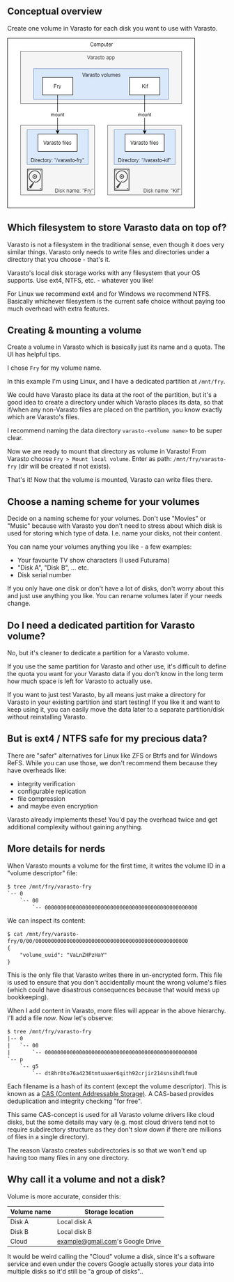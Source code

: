 Conceptual overview
-------------------

Create one volume in Varasto for each disk you want to use with Varasto.

![](guide_setting-up-local-fs-architecture.png)


Which filesystem to store Varasto data on top of?
-------------------------------------------------

Varasto is not a filesystem in the traditional sense, even though it does very similar things.
Varasto only needs to write files and directories under a directory that you choose - that's it.

Varasto's local disk storage works with any filesystem that your OS supports. Use ext4,
NTFS, etc. - whatever you like!

For Linux we recommend ext4 and for Windows we recommend NTFS. Basically whichever
filesystem is the current safe choice without paying too much overhead with extra features.


Creating & mounting a volume
----------------------------

Create a volume in Varasto which is basically just its name and a quota. The UI has helpful tips.

I chose `Fry` for my volume name.

In this example I'm using Linux, and I have a dedicated partition at `/mnt/fry`.

We could have Varasto place its data at the root of the partition, but it's a good idea to
create a directory under which Varasto places its data, so that if/when any non-Varasto
files are placed on the partition, you know exactly which are Varasto's files.

I recommend naming the data directory `varasto-<volume name>` to be super clear.

Now we are ready to mount that directory as volume in Varasto! From Varasto choose
`Fry > Mount local volume`. Enter as path: `/mnt/fry/varasto-fry` (dir will be created
if not exists).

That's it! Now that the volume is mounted, Varasto can write files there.


Choose a naming scheme for your volumes
---------------------------------------

Decide on a naming scheme for your volumes. Don't use "Movies" or "Music" because with
Varasto you don't need to stress about which disk is used for storing which type of data.
I.e. name your disks, not their content.

You can name your volumes anything you like - a few examples:

- Your favourite TV show characters (I used Futurama)
- "Disk A", "Disk B", ... etc.
- Disk serial number

If you only have one disk or don't have a lot of disks, don't worry about this and just
use anything you like. You can rename volumes later if your needs change.


Do I need a dedicated partition for Varasto volume?
---------------------------------------------------

No, but it's cleaner to dedicate a partition for a Varasto volume.

If you use the same partition for Varasto and other use, it's difficult to define the
quota you want for your Varasto data if you don't know in the long term how much space is
left for Varasto to actually use.

If you want to just test Varasto, by all means just make a directory for Varasto in your
existing partition and start testing! If you like it and want to keep using it, you can
easily move the data later to a separate partition/disk without reinstalling Varasto.


But is ext4 / NTFS safe for my precious data?
---------------------------------------------

There are "safer" alternatives for Linux like ZFS or Btrfs and for Windows ReFS. While you can
use those, we don't recommend them because they have overheads like:

- integrity verification
- configurable replication
- file compression
- and maybe even encryption

Varasto already implements these! You'd pay the overhead twice and get additional complexity
without gaining anything.


More details for nerds
----------------------

When Varasto mounts a volume for the first time, it writes the volume ID in a "volume descriptor" file:

```
$ tree /mnt/fry/varasto-fry
`-- 0
    `-- 00
        `-- 0000000000000000000000000000000000000000000000000
```

We can inspect its content:

```
$ cat /mnt/fry/varasto-fry/0/00/0000000000000000000000000000000000000000000000000
{
    "volume_uuid": "VaLnZHPzHaY"
}
```

This is the only file that Varasto writes there in un-encrypted form. This file is used
to ensure that you don't accidentally mount the wrong volume's files (which could have
disastrous consequences because that would mess up bookkeeping).

When I add content in Varasto, more files will appear in the above hierarchy. I'll add a
file *now*. Now let's observe:

```
$ tree /mnt/fry/varasto-fry
|-- 0
|   `-- 00
|       `-- 0000000000000000000000000000000000000000000000000
`-- p
    `-- g5
        `-- dt8hr0to76a4236tmtuaaer6qith92crjir214snsihdlfmu0
```

Each filename is a hash of its content (except the volume descriptor). This is known as a
[CAS (Content Addressable Storage)](https://en.wikipedia.org/wiki/Content-addressable_storage).
A CAS-based provides deduplication and integrity checking "for free".

This same CAS-concept is used for all Varasto volume drivers like cloud disks, but the some
details may vary (e.g. most cloud drivers tend not to require subdirectory structure as
they don't slow down if there are millions of files in a single directory).

The reason Varasto creates subdirectories is so that we won't end up having too many files
in any one directory.


Why call it a volume and not a disk?
------------------------------------

Volume is more accurate, consider this:

| Volume name  | Storage location                 |
|--------------|----------------------------------|
| Disk A       | Local disk A                     |
| Disk B       | Local disk B                     |
| Cloud        | example@gmail.com's Google Drive |

It would be weird calling the "Cloud" volume a disk, since it's a software service and
even under the covers Google actually stores your data into multiple disks so it'd still
be "a group of disks"..
